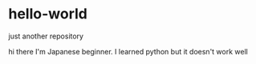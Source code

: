 # hello-world
just another repository

hi there
I'm Japanese beginner. I learned python but it doesn't work well
